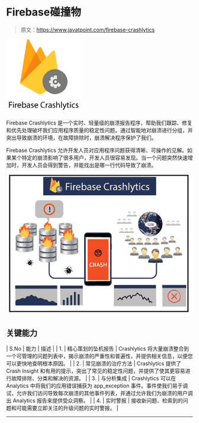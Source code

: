 # Firebase碰撞物

> 原文：<https://www.javatpoint.com/firebase-crashlytics>

![Firebase Crashlytics](img/357b9dd4992722ab1a4c85eab6fc3a61.png)

Firebase Crashlytics 是一个实时、轻量级的崩溃报告程序，帮助我们跟踪、修复和优先处理破坏我们应用程序质量的稳定性问题。通过智能地对崩溃进行分组，并突出导致崩溃的环境，在故障排除时，崩溃解决程序保护了我们。

Firebase Crashlytics 允许开发人员对应用程序问题获得清晰、可操作的见解。如果某个特定的崩溃影响了很多用户，开发人员很容易发现。当一个问题突然快速增加时，开发人员会得到警告，并能找出是哪一行代码导致了崩溃。

![Firebase Crashlytics](img/f83a0b97d5444ba356fb8b850eb5172f.png)

## 关键能力

| S.No | 能力 | 描述 |
| 1. | 精心策划的坠机报告 | Crashlytics 将大量崩溃整合到一个可管理的问题列表中，揭示崩溃的严重性和普遍性，并提供相关信息，以便您可以更快地查明根本原因。 |
| 2. | 常见崩溃的治疗方法 | Crashlytics 提供了 Crash Insight 和有用的提示，突出了常见的稳定性问题，并提供了使其更容易进行故障排除、分类和解决的资源。 |
| 3. | 与分析集成 | Crashlytics 可以在 Analytics 中将我们的应用错误捕获为 app_exception 事件。事件使我们易于调试，允许我们访问导致每次崩溃的其他事件列表，并通过允许我们为崩溃的用户调出 Analytics 报告来提供受众洞察。 |
| 4. | 实时警报 | 接收新问题、检索到的问题和可能需要立即关注的升级问题的实时警报。 |

* * *